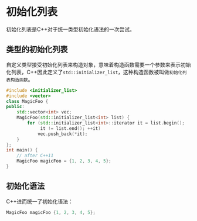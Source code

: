 # 初始化列表

初始化列表是C++对于统一类型初始化语法的一次尝试。

## 类型的初始化列表

自定义类型接受初始化列表来构造对象，意味着构造函数需要一个参数来表示初始化列表，C++因此定义了`std::initializer_list`，这种构造函数被叫做`初始化列表构造函数`。

```cpp
#include <initializer_list>
#include <vector>
class MagicFoo {
public:
    std::vector<int> vec;
    MagicFoo(std::initializer_list<int> list) {
        for (std::initializer_list<int>::iterator it = list.begin();
             it != list.end(); ++it)
            vec.push_back(*it);
    }
};
int main() {
    // after C++11
    MagicFoo magicFoo = {1, 2, 3, 4, 5};
}
```

## 初始化语法

C++进而统一了初始化语法：

```cpp
MagicFoo magicFoo {1, 2, 3, 4, 5};
```
